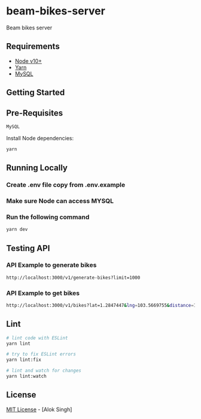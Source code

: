 # beam-bikes-server
Beam bikes server

## Requirements

 - [Node v10+](https://nodejs.org/en/download/current/)
 - [Yarn](https://yarnpkg.com/en/docs/install)
 - [MySQL](https://dev.mysql.com/downloads/mysql/)

## Getting Started
## Pre-Requisites
```bash
MySQL
```

Install Node dependencies:

```bash
yarn
```
## Running Locally

### Create .env file copy from .env.example
### Make sure Node can access MYSQL

### Run the following command

```bash
yarn dev
```

## Testing API

### API Example to generate bikes
```bash
http://localhost:3000/v1/generate-bikes?limit=1000
```

### API Example to get bikes
```bash
http://localhost:3000/v1/bikes?lat=1.2847447&lng=103.5669755&distance=100&limit=12
```

## Lint

```bash
# lint code with ESLint
yarn lint

# try to fix ESLint errors
yarn lint:fix

# lint and watch for changes
yarn lint:watch
```

## License

[MIT License](README.md) - [Alok Singh]
